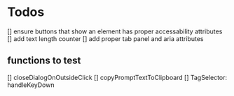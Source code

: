 # Todos

[] ensure buttons that show an element has proper accessability attributes
[] add text length counter
[] add proper tab panel and aria attributes

## functions to test

[] closeDialogOnOutsideClick
[] copyPromptTextToClipboard
[] TagSelector: handleKeyDown
